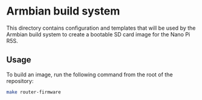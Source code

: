 # Armbian build system

This directory contains configuration and templates that will be used by the Armbian build system to create a bootable SD card image for the Nano Pi R5S.

## Usage

To build an image, run the following command from the root of the repository:

```bash
make router-firmware
```
